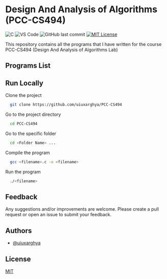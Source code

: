 # Design And Analysis of Algorithms (PCC-CS494)
![C](https://img.shields.io/badge/C-informational?style=flat&logo=C&logoColor=white&color=007396)
![VS Code](https://img.shields.io/badge/VS_Code-informational?style=flat&logo=visual-studio-code&logoColor=white&color=007ACC)
![GitHub last commit](https://img.shields.io/github/last-commit/uiuxarghya/PCC-CS391?label=Last%20Updated)
[![MIT License](https://img.shields.io/badge/License-MIT-green.svg)](https://choosealicense.com/licenses/mit/)

This repository contains all the programs that I have written for the course PCC-CS494 (Design And Analysis of Algorithms Lab)

## Programs List

## Run Locally

Clone the project

```bash
  git clone https://github.com/uiuxarghya/PCC-CS494
```

Go to the project directory

```bash
  cd PCC-CS494
```

Go to the specific folder

```bash
  cd <Folder Name> ...
```

Compile the program

```bash
  gcc <filename>.c -o <filename>
```

Run the program

```bash
  ./<filename>
```

## Feedback

Any suggestions and/or improvements are welcome. Please create a pull request or open an issue to submit your feedback.

## Authors

- [@uiuxarghya](https://www.github.com/uiuxarghya)

## License

[MIT](./LICENSE)
